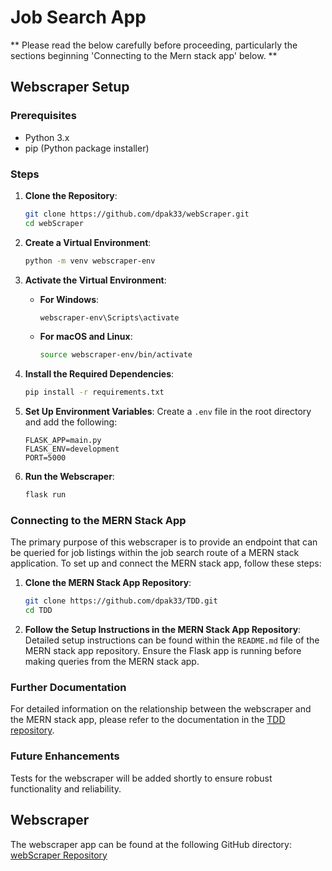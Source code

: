 # Job Search App

** Please read the below carefully before proceeding, particularly the sections beginning 'Connecting to the Mern stack app' below. **

## Webscraper Setup

### Prerequisites
- Python 3.x
- pip (Python package installer)

### Steps

1. **Clone the Repository**:
    ```sh
    git clone https://github.com/dpak33/webScraper.git
    cd webScraper
    ```

2. **Create a Virtual Environment**:
    ```sh
    python -m venv webscraper-env
    ```

3. **Activate the Virtual Environment**:
    - **For Windows**:
      ```sh
      webscraper-env\Scripts\activate
      ```
    - **For macOS and Linux**:
      ```sh
      source webscraper-env/bin/activate
      ```

4. **Install the Required Dependencies**:
    ```sh
    pip install -r requirements.txt
    ```

5. **Set Up Environment Variables**:
    Create a `.env` file in the root directory and add the following:
    ```env
    FLASK_APP=main.py
    FLASK_ENV=development
    PORT=5000
    ```

6. **Run the Webscraper**:
    ```sh
    flask run
    ```

### Connecting to the MERN Stack App

The primary purpose of this webscraper is to provide an endpoint that can be queried for job listings within the job search route of a MERN stack application. To set up and connect the MERN stack app, follow these steps:

1. **Clone the MERN Stack App Repository**:
    ```sh
    git clone https://github.com/dpak33/TDD.git
    cd TDD
    ```

2. **Follow the Setup Instructions in the MERN Stack App Repository**:
    Detailed setup instructions can be found within the `README.md` file of the MERN stack app repository. Ensure the Flask app is running before making queries from the MERN stack app.

### Further Documentation

For detailed information on the relationship between the webscraper and the MERN stack app, please refer to the documentation in the [TDD repository](https://github.com/dpak33/TDD.git).

### Future Enhancements

Tests for the webscraper will be added shortly to ensure robust functionality and reliability.

## Webscraper
The webscraper app can be found at the following GitHub directory: [webScraper Repository](https://github.com/dpak33/webScraper)